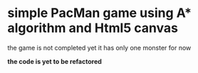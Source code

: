 # simple PacMan game using A* algorithm and Html5 canvas
the game is not completed yet it has only one monster for now

**the code is yet to be refactored**

